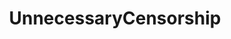 ---
title: UnnecessaryCensorship
crosslinks:
- Serendipity
- The_Donald
- SFWporn
- wholesomememes
- wildlypenis
---